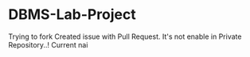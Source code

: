 # DBMS-Lab-Project

Trying to fork
Created issue with Pull Request. It's not enable in Private Repository..! 
Current nai
